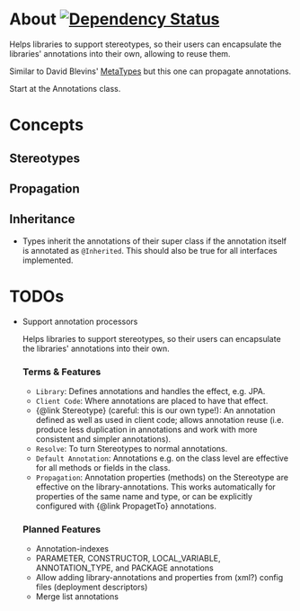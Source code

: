 # About [![Dependency Status](https://www.versioneye.com/user/projects/53fb94f2e09da317ca000650/badge.svg?style=flat)](https://www.versioneye.com/user/projects/53fb94f2e09da317ca000650)

Helps libraries to support stereotypes, so their users can encapsulate the libraries' annotations into their own, allowing to reuse them.

Similar to David Blevins' [MetaTypes](https://github.com/dblevins/metatypes) but this one can propagate annotations.

Start at the Annotations class.

# Concepts #

## Stereotypes ##



## Propagation ##

## Inheritance ##

* Types inherit the annotations of their super class if the annotation itself is annotated as `@Inherited`. This should also be true for all interfaces implemented.

# TODOs #
* Support annotation processors


	Helps libraries to support stereotypes, so their users can encapsulate
	the libraries' annotations into their own.

	<h3>Terms &amp; Features</h3>
	<ul>
		<li><code>Library</code>: Defines annotations and handles the
			effect, e.g. JPA.
		<li><code>Client Code</code>: Where annotations are placed to
			have that effect.
		<li>{@link Stereotype} (careful: this is our own type!): An
			annotation defined as well as used in client code; allows annotation
			reuse (i.e. produce less duplication in annotations and work with
			more consistent and simpler annotations).
		<li><code>Resolve</code>: To turn Stereotypes to normal
			annotations.
		<li><code>Default Annotation</code>: Annotations e.g. on the
			class level are effective for all methods or fields in the class.
		<li><code>Propagation</code>: Annotation properties (methods) on
			the Stereotype are effective on the library-annotations. This works
			automatically for properties of the same name and type, or can be
			explicitly configured with {@link PropagetTo} annotations.
	</ul>

	<h3>Planned Features</h3>
	<ul>
		<li>Annotation-indexes
		<li>PARAMETER, CONSTRUCTOR, LOCAL_VARIABLE, ANNOTATION_TYPE, and
			PACKAGE annotations
		<li>Allow adding library-annotations and properties from (xml?)
			config files (deployment descriptors)
		<li>Merge list annotations
	</ul>
